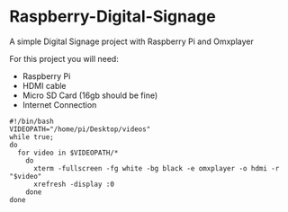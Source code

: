 # Raspberry-Digital-Signage
A simple Digital Signage project with Raspberry Pi and Omxplayer

For this project you will need:
<ul>
  <li>Raspberry Pi</li>
  <li>HDMI cable</li>
  <li>Micro SD Card (16gb should be fine)</li>
  <li>Internet Connection</li>
  </ul>

```shell
#!/bin/bash
VIDEOPATH="/home/pi/Desktop/videos"
while true; 
do
  for video in $VIDEOPATH/*
    do
      xterm -fullscreen -fg white -bg black -e omxplayer -o hdmi -r "$video"
      xrefresh -display :0
    done
done
```
